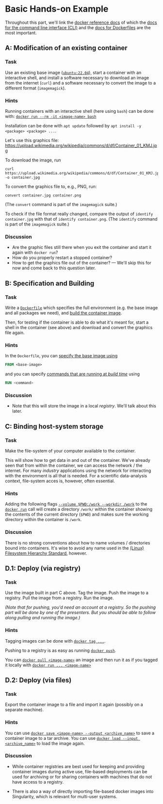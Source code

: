 # Basic Hands-on Example

Throughout this part, we'll link the [docker reference docs](https://docs.docker.com/reference/) of which the [docs for the command line interface (CLI)](https://docs.docker.com/engine/reference/commandline/cli/) and the [docs for Dockerfiles](https://docs.docker.com/engine/reference/builder/) are the most important.

## A: Modification of an existing container

### Task

Use an existing base image ([`ubuntu:22.04`](https://hub.docker.com/_/ubuntu)), start a container with an interactive shell, and install a software necessary to download an image from the internet (`curl`) and a software necessary to convert the image to a different format (`imagemagick`).

### Hints

Running containers with an interactive shell (here using `bash`) can be done with: [`docker run --rm -it <image-name> bash`](https://docs.docker.com/engine/reference/commandline/run/)

Installation can be done with `apt update` followed by `apt install -y <package> <package> ...`.

Let's use this graphics file: <https://upload.wikimedia.org/wikipedia/commons/d/df/Container_01_KMJ.jpg>

To download the image, run 
```shell
curl https://upload.wikimedia.org/wikipedia/commons/d/df/Container_01_KMJ.jpg -o container.jpg
```

To convert the graphics file to, e.g., PNG, run:
```shell
convert container.jpg container.png
```
(The `convert` command is part of the `imagemagick` suite.)

To check if the file format really changed, compare the output of `identify container.jpg` with that of `identify container.png`.
(The `identify` command is part of the `imagemagick` suite.)

### Discussion

- Are the graphic files still there when you exit the container and start it again with `docker run`?
- How do you properly restart a stopped container? 
- How to get the graphics file out of the container? — We'll skip this for now and come back to this question later.

## B: Specification and Building

### Task

Write a [`Dockerfile`](https://docs.docker.com/engine/reference/builder/) which specifies the full environment (e.g. the base image and all packages we need), and [build the container image](https://docs.docker.com/engine/reference/commandline/build/).

Then, for testing if the container is able to do what it's meant for, start a shell in the container (see above) and download and convert the graphics file again.

### Hints

In the `Dockerfile`, you can [specify the base image using](https://docs.docker.com/engine/reference/builder/#from)
```Dockerfile
FROM <base-image>
```
and you can specify [commands that are running at _build time_](https://docs.docker.com/engine/reference/builder/#run) using
```Dockerfile
RUN <command>
```

### Discussion

- Note that this will store the image in a local _registry_. We'll talk about this later.

## C: Binding host-system storage

### Task

Make the file-system of your computer available to the container.

This will show how to get data in and out of the container. We've already seen that from within the container, we can access the network / the internet. For many _industry_ applications using the network for interacting with the environment is all that is needed. For a scientific data-analysis context, file-system acces is, however, often essential.

### Hints

Adding the following flags [`--volume $PWD:/work --workdir /work`](https://docs.docker.com/engine/reference/commandline/run/#mount-volume--v---read-only) to the [`docker run`](https://docs.docker.com/engine/reference/commandline/run/) call will create a directory `/work/` within the container showing the contents of the current directory (`$PWD`) and makes sure the working directory within the container is `/work`.

### Discussion

There is no strong conventions about how to name volumes / directories bound into containers. It's wise to avoid any name used in the [(Linux) Filesystem Hierarchy Standard](https://en.wikipedia.org/wiki/Filesystem_Hierarchy_Standard), however.

## D.1: Deploy (via registry)

### Task

Use the image built in part C above. Tag the image. Push the image to a registry. Pull the image from a registry. Run the image.

_(Note that for pushing, you'd need an account at a registry. So the pushing part will be done by one of the presenters. But you should be able to follow along pulling and running the image.)_

### Hints

Tagging images can be done with [`docker tag ...`](https://docs.docker.com/engine/reference/commandline/tag/).

Pushing to a registry is as easy as running [`docker push`](https://docs.docker.com/engine/reference/commandline/push/).

You can [`docker pull <image-name>`](https://docs.docker.com/engine/reference/commandline/pull/) an image and then run it as if you tagged it locally with [`docker run ... <image-name>`](https://docs.docker.com/engine/reference/commandline/run/)

## D.2: Deploy (via files)

### Task

Export the container image to a file and import it again (possibly on a separate machine).

### Hints

You can use [`docker save <image-name> --output <archive_name>`](https://docs.docker.com/engine/reference/commandline/save/) to save a container image to a tar archive. You can use [`docker load --input <archive_name>`](https://docs.docker.com/engine/reference/commandline/load/) to load the image again.

### Discussion

- While container registries are best used for keeping and providing container images during active use, file-based deployments can be used for archiving or for sharing containers with machines that do not have access to a registry.

- There is also a way of directly importing file-based docker images into Singularity, which is relevant for multi-user systems.
